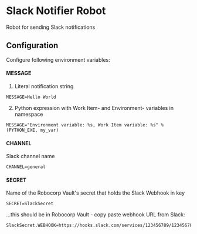 # Slack Notifier Robot

Robot for sending Slack notifications

## Configuration

Configure following environment variables:

#### MESSAGE

1. Literal notification string 
```
MESSAGE=Hello World
```
2. Python expression with Work Item- and Environment- variables in namespace
```
MESSAGE="Environment variable: %s, Work Item variable: %s" % (PYTHON_EXE, my_var)
```

#### CHANNEL

Slack channel name
```
CHANNEL=general
```

#### SECRET

Name of the Robocorp Vault's secret that holds the Slack Webhook in key
```
SECRET=SlackSecret
```
...this should be in Robocorp Vault - copy paste webhook URL from Slack:
```
SlackSecret.WEBHOOK=https://hooks.slack.com/services/123456789/12345678901/123456789012345678901234
```

